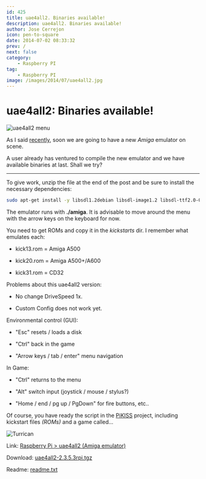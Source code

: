 ```yaml
---
id: 425
title: uae4all2. Binaries available!
description: uae4all2. Binaries available!
author: Jose Cerrejon
icon: pen-to-square
date: 2014-07-02 08:33:32
prev: /
next: false
category:
    - Raspberry PI
tag:
    - Raspberry PI
image: /images/2014/07/uae4all2.jpg
---
```


# uae4all2: Binaries available!

![uae4all2 menu](/images/2014/07/uae4all2.jpg)

As I said [recently](/post.php?id=421), soon we are going to have a new _Amiga_ emulator on scene.

A user already has ventured to compile the new emulator and we have available binaries at last. Shall we try?

---

To give work, unzip the file at the end of the post and be sure to install the necessary dependencies:

```bash
sudo apt-get install -y libsdl1.2debian libsdl-image1.2 libsdl-ttf2.0-0 libguichan-0.8.1-1 libguichan-sdl-0.8.1-1
```

The emulator runs with **./amiga**. It is advisable to move around the menu with the arrow keys on the keyboard for now.

You need to get ROMs and copy it in the _kickstarts_ dir. I remember what emulates each:

-   kick13.rom = Amiga A500

-   kick20.rom = Amiga A500+/A600

-   kick31.rom = CD32

Problems about this uae4all2 version:

-   No change DriveSpeed 1x.

-   Custom Config does not work yet.

Environmental control (GUI):

-   "Esc" resets / loads a disk

-   "Ctrl" back in the game

-   "Arrow keys / tab / enter" menu navigation

In Game:

-   "Ctrl" returns to the menu

-   "Alt" switch input (joystick / mouse / stylus?)

-   "Home / end / pg up / PgDown" for fire buttons, etc..

Of course, you have ready the script in the [PiKISS](/post.php?id=409) project, including kickstart files _(ROMs)_ and a game called...

![Turrican](/images/2014/07/turrican.png)

Link: [Raspberry Pi > uae4all2 (Amiga emulator)](https://www.raspberrypi.org/forums/viewtopic.php?f=78&t=80602)

Download: [uae4all2-2.3.5.3rpi.tgz](ftp://researchlab.spdns.de/rpi/uae4all2/uae4all2-2.3.5.3rpi.tgz)

Readme: [readme.txt](ftp://researchlab.spdns.de/rpi/uae4all2/readme.txt)
